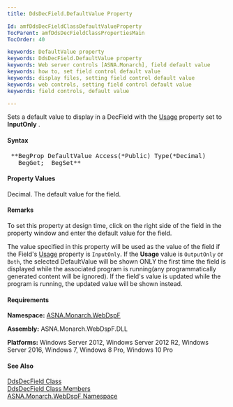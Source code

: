 ```yaml
---
title: DdsDecField.DefaultValue Property

Id: amfDdsDecFieldClassDefaultValueProperty
TocParent: amfDdsDecFieldClassPropertiesMain
TocOrder: 40

keywords: DefaultValue property
keywords: DdsDecField.DefaultValue property
keywords: Web server controls [ASNA.Monarch], field default value
keywords: how to, set field control default value
keywords: display files, setting field control default value
keywords: web controls, setting field control default value
keywords: field controls, default value

---
```


Sets a default value to display in a DecField with the [Usage](amfDdsDataFieldClassUsageProperty.html) property set to **InputOnly** .

#### Syntax
<pre class="prettyprint"> **BegProp DefaultValue Access(*Public) Type(*Decimal)
   BegGet;  BegSet** </pre>

####  Property Values
Decimal. The default value for the field.

####  Remarks
To set this property at design time, click on the right side of the field in the property window and enter the default value for the field.

The value specified in this property will be used as the value of the field if the Field's [Usage](amfDdsDataFieldClassUsageProperty.html) property is <code>InputOnly</code>. If the **Usage** value is <code>OutputOnly</code> or <code>Both</code>, the selected DefaultValue will be shown ONLY the first time the field is displayed while the associated program is running(any programmatically generated content will be ignored). If the field's value is updated while the program is running, the updated value will be shown instead.

#### Requirements
**Namespace:** [ASNA.Monarch.WebDspF](amfWebDspFNamespace.html)

**Assembly:** ASNA.Monarch.WebDspF.DLL

**Platforms:** Windows Server 2012, Windows Server 2012 R2, Windows Server 2016, Windows 7, Windows 8 Pro, Windows 10 Pro

####  See Also
[DdsDecField Class](amfDdsDecFieldClass.html) <br /> [ DdsDecField Class Members](amfDdsDecFieldClassMembers.html) <br /> [ ASNA.Monarch.WebDspF Namespace](amfWebDspFNamespace.html) 
<!-- last one -->

